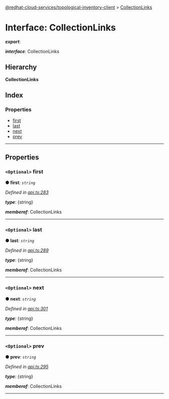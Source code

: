 [@redhat-cloud-services/topological-inventory-client](../README.md) > [CollectionLinks](../interfaces/collectionlinks.md)

# Interface: CollectionLinks

*__export__*: 

*__interface__*: CollectionLinks

## Hierarchy

**CollectionLinks**

## Index

### Properties

* [first](collectionlinks.md#first)
* [last](collectionlinks.md#last)
* [next](collectionlinks.md#next)
* [prev](collectionlinks.md#prev)

---

## Properties

<a id="first"></a>

### `<Optional>` first

**● first**: *`string`*

*Defined in [api.ts:283](https://github.com/RedHatInsights/javascript-clients/blob/master/packages/topological-inventory/api.ts#L283)*

*__type__*: {string}

*__memberof__*: CollectionLinks

___
<a id="last"></a>

### `<Optional>` last

**● last**: *`string`*

*Defined in [api.ts:289](https://github.com/RedHatInsights/javascript-clients/blob/master/packages/topological-inventory/api.ts#L289)*

*__type__*: {string}

*__memberof__*: CollectionLinks

___
<a id="next"></a>

### `<Optional>` next

**● next**: *`string`*

*Defined in [api.ts:301](https://github.com/RedHatInsights/javascript-clients/blob/master/packages/topological-inventory/api.ts#L301)*

*__type__*: {string}

*__memberof__*: CollectionLinks

___
<a id="prev"></a>

### `<Optional>` prev

**● prev**: *`string`*

*Defined in [api.ts:295](https://github.com/RedHatInsights/javascript-clients/blob/master/packages/topological-inventory/api.ts#L295)*

*__type__*: {string}

*__memberof__*: CollectionLinks

___

